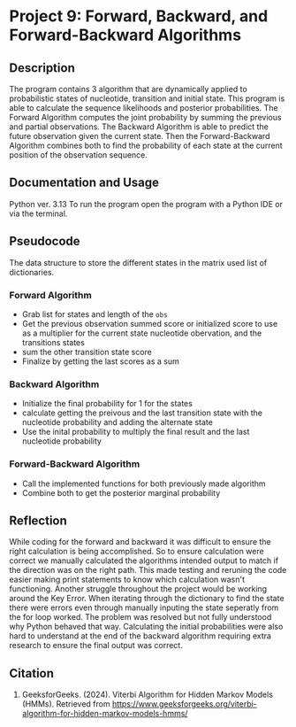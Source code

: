 # Project 9: Forward, Backward, and Forward-Backward Algorithms
## Description
The program contains 3 algorithm that are dynamically applied to probabilistic states of nucleotide, transition and initial state. This program is able to calculate the sequence likelihoods and posterior probabilities. The Forward Algorithm computes the joint probability by summing the previous and partial observations. The Backward Algorithm is able to predict the future observation given the current state. Then the Forward-Backward Algorithm combines both to find the probability of each state at the current position of the observation sequence.
## Documentation and Usage

Python ver. 3.13
To run the program open the program with a Python IDE or via the terminal.

## Pseudocode
The data structure to store the different states in the matrix used list of dictionaries.
### Forward Algorithm
- Grab list for states and length of the `obs`
- Get the previous observation summed score or initialized score to use as a multiplier for the current state nucleotide obervation, and the transitions states
- sum the other transition state score
- Finalize by getting the last scores as a sum
  
### Backward Algorithm
- Initialize the final probability for 1 for the states
- calculate getting the preivous and the last transition state with the nucleotide probability and adding the alternate state
- Use the inital probability to multiply the final result and the last nucleotide probability 
  
### Forward-Backward Algorithm
- Call the implemented functions for both previously made algorithm
- Combine both to get the posterior marginal probability

  
## Reflection

While coding for the forward and backward it was difficult to ensure the right calculation is being accomplished. So to ensure calculation were correct we manually calculated the algorithms intended output to match if the direction was on the right path. This made testing and reruning the code easier making print statements to know which calculation wasn't functioning. Another struggle throughout the project would be working around the Key Error. When iterating through the dictionary to find the state there were errors even through manually inputing the state seperatly from the for loop worked. The problem was resolved but not fully understood why Python behaved that way. Calculating the initial probabilities were also hard to understand at the end of the backward algorithm requiring extra research to ensure the final output was correct. 

## Citation
1. GeeksforGeeks. (2024). Viterbi Algorithm for Hidden Markov Models (HMMs). Retrieved from https://www.geeksforgeeks.org/viterbi-algorithm-for-hidden-markov-models-hmms/
